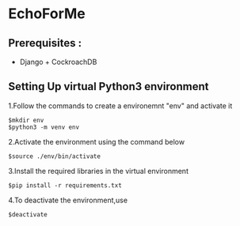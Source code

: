 # EchoForMe



## Prerequisites :
- Django + CockroachDB

## Setting Up virtual Python3 environment
1.Follow the commands to create a environemnt "env" and activate it
```
$mkdir env
$python3 -m venv env
```

2.Activate the environment using the command below
```
$source ./env/bin/activate
```
3.Install the required libraries in the virtual environment
```
$pip install -r requirements.txt
```
4.To deactivate the environment,use
```
$deactivate
```

